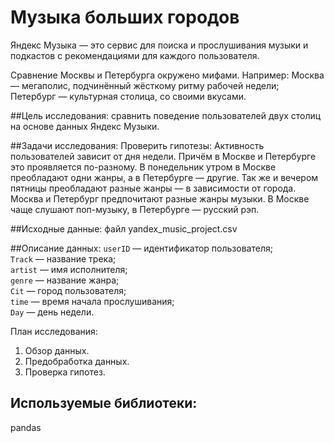 # Музыка больших городов

Яндекс Музыка — это сервис для поиска и прослушивания музыки и подкастов с рекомендациями для каждого пользователя.

Сравнение Москвы и Петербурга окружено мифами. Например: Москва — мегаполис, подчинённый жёсткому ритму рабочей недели; Петербург — культурная столица, со своими вкусами.

##Цель исследования:
сравнить поведение пользователей двух столиц на основе данных Яндекс Музыки.

##Задачи исследования:
Проверить гипотезы:
Активность пользователей зависит от дня недели. Причём в Москве и Петербурге это проявляется по-разному.
В понедельник утром в Москве преобладают одни жанры, а в Петербурге — другие. Так же и вечером пятницы преобладают разные жанры — в зависимости от города.
Москва и Петербург предпочитают разные жанры музыки. В Москве чаще слушают поп-музыку, в Петербурге — русский рэп.

##Исходные данные:
файл yandex_music_project.csv

##Описание данных:
`userID` — идентификатор пользователя; \
`Track` — название трека; \
`artist` — имя исполнителя; \
`genre` — название жанра; \
`Cit` — город пользователя; \
`time` — время начала прослушивания; \
`Day` — день недели.

План исследования:
1. Обзор данных.
2. Предобработка данных.
3. Проверка гипотез.

## Используемые библиотеки:
pandas
